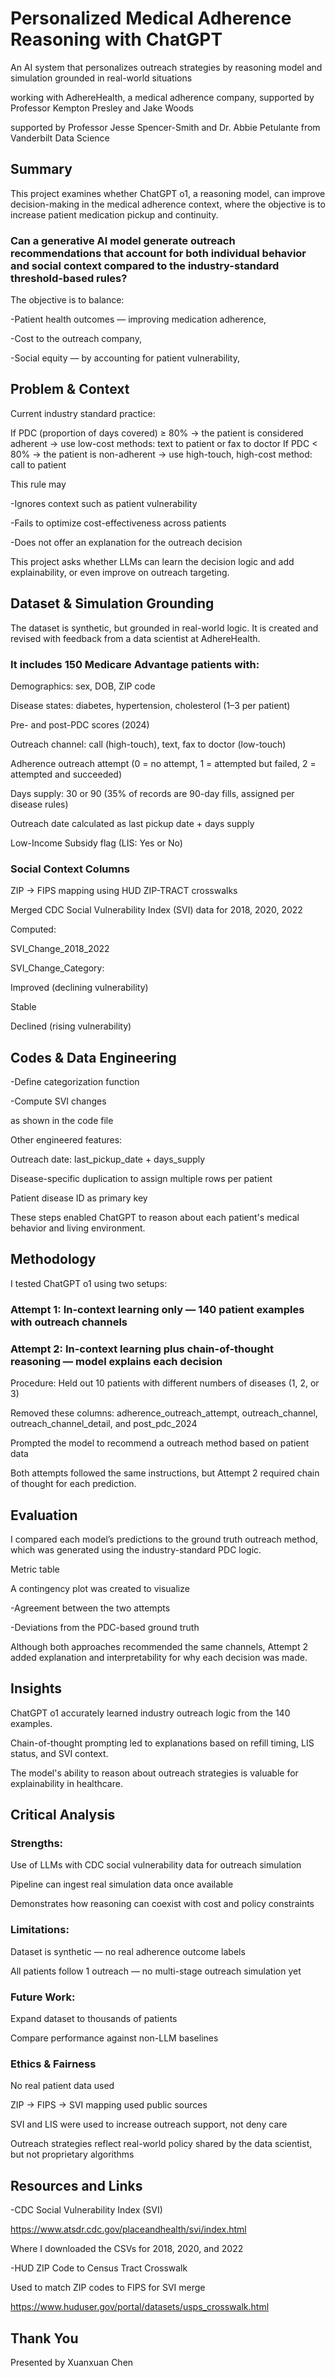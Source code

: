 # Personalized Medical Adherence Reasoning with ChatGPT

An AI system that personalizes outreach strategies by reasoning model and simulation grounded in real-world situations

working with AdhereHealth, a medical adherence company, supported by Professor Kempton Presley and Jake Woods

supported by Professor Jesse Spencer-Smith and Dr. Abbie Petulante from Vanderbilt Data Science 

## Summary

This project examines whether ChatGPT o1, a reasoning model, can improve decision-making in the medical adherence context, where the objective is to increase patient medication pickup and continuity.

### Can a generative AI model generate outreach recommendations that account for both individual behavior and social context compared to the industry-standard threshold-based rules?

The objective is to balance:

-Patient health outcomes — improving medication adherence,

-Cost to the outreach company,

-Social equity — by accounting for patient vulnerability,

## Problem & Context

Current industry standard practice:

If PDC (proportion of days covered) ≥ 80% -> the patient is considered adherent -> use low-cost methods: text to patient or fax to doctor
If PDC < 80% -> the patient is non-adherent -> use high-touch, high-cost method: call to patient

This rule may

-Ignores context such as patient vulnerability

-Fails to optimize cost-effectiveness across patients

-Does not offer an explanation for the outreach decision

This project asks whether LLMs can learn the decision logic and add explainability, or even improve on outreach targeting.

## Dataset & Simulation Grounding

The dataset is synthetic, but grounded in real-world logic. It is created and revised with feedback from a data scientist at AdhereHealth.

### It includes 150 Medicare Advantage patients with:
Demographics: sex, DOB, ZIP code

Disease states: diabetes, hypertension, cholesterol (1–3 per patient)

Pre- and post-PDC scores (2024)

Outreach channel: call (high-touch), text, fax to doctor (low-touch)

Adherence outreach attempt (0 = no attempt, 1 = attempted but failed, 2 = attempted and succeeded)

Days supply: 30 or 90 (35% of records are 90-day fills, assigned per disease rules)

Outreach date calculated as last pickup date + days supply

Low-Income Subsidy flag (LIS: Yes or No)

### Social Context Columns

ZIP → FIPS mapping using HUD ZIP-TRACT crosswalks

Merged CDC Social Vulnerability Index (SVI) data for 2018, 2020, 2022

Computed:

SVI_Change_2018_2022

SVI_Change_Category:

Improved (declining vulnerability)

Stable

Declined (rising vulnerability)

## Codes & Data Engineering

-Define categorization function

-Compute SVI changes

as shown in the code file

Other engineered features:

Outreach date: last_pickup_date + days_supply

Disease-specific duplication to assign multiple rows per patient

Patient disease ID as primary key

These steps enabled ChatGPT to reason about each patient's medical behavior and living environment.

## Methodology

I tested ChatGPT o1 using two setups:

### Attempt 1: In-context learning only — 140 patient examples with outreach channels

### Attempt 2: In-context learning plus chain-of-thought reasoning — model explains each decision

Procedure:
Held out 10 patients with different numbers of diseases (1, 2, or 3)

Removed these columns: adherence_outreach_attempt, outreach_channel, outreach_channel_detail, and post_pdc_2024

Prompted the model to recommend a outreach method based on patient data

Both attempts followed the same instructions, but Attempt 2 required chain of thought for each prediction.

## Evaluation

I compared each model’s predictions to the ground truth outreach method, which was generated using the industry-standard PDC logic.

Metric table 

A contingency plot was created to visualize

-Agreement between the two attempts

-Deviations from the PDC-based ground truth

Although both approaches recommended the same channels, Attempt 2 added explanation and interpretability for why each decision was made.

## Insights

ChatGPT o1 accurately learned industry outreach logic from the 140 examples.

Chain-of-thought prompting led to explanations based on refill timing, LIS status, and SVI context.

The model's ability to reason about outreach strategies is valuable for explainability in healthcare.

## Critical Analysis

### Strengths:

Use of LLMs with CDC social vulnerability data for outreach simulation

Pipeline can ingest real simulation data once available

Demonstrates how reasoning can coexist with cost and policy constraints

### Limitations:

Dataset is synthetic — no real adherence outcome labels

All patients follow 1 outreach — no multi-stage outreach simulation yet

### Future Work:

Expand dataset to thousands of patients

Compare performance against non-LLM baselines

### Ethics & Fairness

No real patient data used

ZIP → FIPS → SVI mapping used public sources

SVI and LIS were used to increase outreach support, not deny care

Outreach strategies reflect real-world policy shared by the data scientist, but not proprietary algorithms

## Resources and Links

-CDC Social Vulnerability Index (SVI)

https://www.atsdr.cdc.gov/placeandhealth/svi/index.html

Where I downloaded the CSVs for 2018, 2020, and 2022

-HUD ZIP Code to Census Tract Crosswalk

Used to match ZIP codes to FIPS for SVI merge

https://www.huduser.gov/portal/datasets/usps_crosswalk.html

## Thank You

Presented by Xuanxuan Chen




